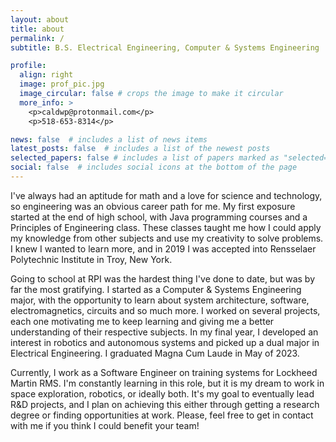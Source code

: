```yaml
---
layout: about
title: about
permalink: /
subtitle: B.S. Electrical Engineering, Computer & Systems Engineering

profile:
  align: right
  image: prof_pic.jpg
  image_circular: false # crops the image to make it circular
  more_info: >
    <p>caldwp@protonmail.com</p>
    <p>518-653-8314</p>

news: false  # includes a list of news items
latest_posts: false  # includes a list of the newest posts
selected_papers: false # includes a list of papers marked as "selected={true}"
social: false  # includes social icons at the bottom of the page
---
```


I've always had an aptitude for math and a love for science and technology, so engineering was an obvious career path for me. My first exposure started at the end of high school, with Java programming courses and a Principles of Engineering class. These classes taught me how I could apply my knowledge from other subjects and use my creativity to solve problems. I knew I wanted to learn more, and in 2019 I was accepted into Rensselaer Polytechnic Institute in Troy, New York.

Going to school at RPI was the hardest thing I've done to date, but was by far the most gratifying. I started as a Computer & Systems Engineering major, with the opportunity to learn about system architecture, software, electromagnetics, circuits and so much more. I worked on several projects, each one motivating me to keep learning and giving me a better understanding of their respective subjects. In my final year, I developed an interest in robotics and autonomous systems and picked up a dual major in Electrical Engineering. I graduated Magna Cum Laude in May of 2023.

Currently, I work as a Software Engineer on training systems for Lockheed Martin RMS. I'm constantly learning in this role, but it is my dream to work in space exploration, robotics, or ideally both. It's my goal to eventually lead R&D projects, and I plan on achieving this either through getting a research degree or finding opportunities at work. Please, feel free to get in contact with me if you think I could benefit your team!
